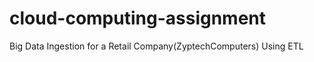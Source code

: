 ﻿# cloud-computing-assignment

 Big Data Ingestion for a Retail Company(ZyptechComputers) Using ETL
